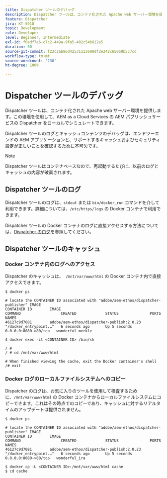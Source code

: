 ```yaml
---
title: Dispatcher ツールのデバッグ
description: Dispatcher ツールは、コンテナ化された Apache web サーバー環境を提供します。この環境を使用して、AEM as a Cloud Services の AEM パブリッシュサービスの Dispatcher をローカルでシミュレートできます。Dispatcher ツールのログとキャッシュコンテンツのデバッグは、エンドツーエンドの AEM アプリケーションと、サポートするキャッシュおよびセキュリティ設定が正しいことを確認するために不可欠です。
feature: Dispatcher
jira: KT-5918
topic: Development
role: Developer
level: Beginner, Intermediate
exl-id: f0adf7a6-c7c2-449a-9fa5-402c54b812e5
duration: 60
source-git-commit: f23c2ab86d42531113690df2e342c65060b5c7cd
workflow-type: tm+mt
source-wordcount: '230'
ht-degree: 100%

---
```


# Dispatcher ツールのデバッグ

Dispatcher ツールは、コンテナ化された Apache web サーバー環境を提供します。この環境を使用して、AEM as a Cloud Services の AEM パブリッシュサービスの Dispatcher をローカルでシミュレートできます。

Dispatcher ツールのログとキャッシュコンテンツのデバッグは、エンドツーエンドの AEM アプリケーションと、サポートするキャッシュおよびセキュリティ設定が正しいことを確認するために不可欠です。

>[!NOTE]
>
>Dispatcher ツールはコンテナベースなので、再起動するたびに、以前のログとキャッシュの内容が破棄されます。

## Dispatcher ツールのログ

Dispatcher ツールのログは、`stdout` または `bin/docker_run` コマンドを介して利用できます。詳細については、`/etc/https/logs` の Docker コンテナで利用できます。

Dispatcher ツールの Docker コンテナのログに直接アクセスする方法については、[Dispatcher のログ](./logs.md#dispatcher-logs)を参照してください。

## Dispatcher ツールのキャッシュ

### Docker コンテナ内のログへのアクセス

Dispatcher のキャッシュは、` /mnt/var/www/html` の Docker コンテナ内で直接アクセスできます。

```shell
$ docker ps

# locate the CONTAINER ID associated with "adobe/aem-ethos/dispatcher-publisher" IMAGE
CONTAINER ID        IMAGE                                       COMMAND                  CREATED             STATUS              PORTS                  NAMES
46127c9d7081        adobe/aem-ethos/dispatcher-publish:2.0.23   "/docker_entrypoint.…"   6 seconds ago       Up 5 seconds        0.0.0.0:8080->80/tcp   wonderful_merkle

$ docker exec -it <CONTAINER ID> /bin/sh

/ # 
/ # cd /mnt/var/www/html

# When finished viewing the cache, exit the Docker container's shell
/# exit
```

### Docker ログのローカルファイルシステムへのコピー

Dispatcher のログは、お気に入りのツールを使用して検査するために、`/mnt/var/www/html` の Docker コンテナからローカルファイルシステムにコピーできます。これはその時点でのコピーであり、キャッシュに対するリアルタイムのアップデートは提供されません。

```shell
$ docker ps

# locate the CONTAINER ID associated with "adobe/aem-ethos/dispatcher-publisher" IMAGE
CONTAINER ID        IMAGE                                       COMMAND                  CREATED             STATUS              PORTS                  NAMES
46127c9d7081        adobe/aem-ethos/dispatcher-publish:2.0.23   "/docker_entrypoint.…"   6 seconds ago       Up 5 seconds        0.0.0.0:8080->80/tcp   wonderful_ira

$ docker cp -L <CONTAINER ID>:/mnt/var/www/html cache 
$ cd cache
```
